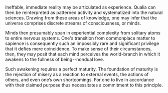 Ineffable, immediate reality may be articulated as experience. Qualia can then be reinterpreted as patterned activity and systematized into the natural sciences. Drawing from these areas of knowledge, one may infer that the universe comprises discrete streams of consciousness, or minds.

Minds then presumably span in experiential complexity from solitary atoms to entire nervous systems. One's transition from commonplace matter to sapience is consequently such an impossibly rare and significant privilege that it defies mere coincidence. To make sense of their circumstances, then, they may posit that each mind perceives the world-branch in which it awakens to the fullness of being--nondual love.

Such awakening requires a perfect maturity. The foundation of maturity is the rejection of misery as a reaction to external events, the actions of others, and even one’s own shortcomings. For one to live in accordance with their claimed purpose thus necessitates a commitment to this principle.